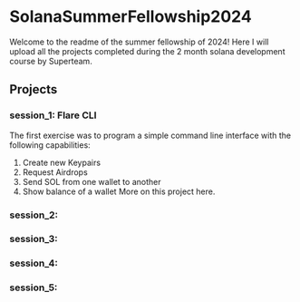 # SolanaSummerFellowship2024
Welcome to the readme of the summer fellowship of 2024! Here I will upload all the projects completed during the 2 month solana development course by Superteam.

## Projects
### session_1: Flare CLI
The first exercise was to program a simple command line interface with the following capabilities:
1. Create new Keypairs
2. Request Airdrops
3. Send SOL from one wallet to another
4. Show balance of a wallet
More on this project here.

### session_2:
### session_3:
### session_4:
### session_5:
